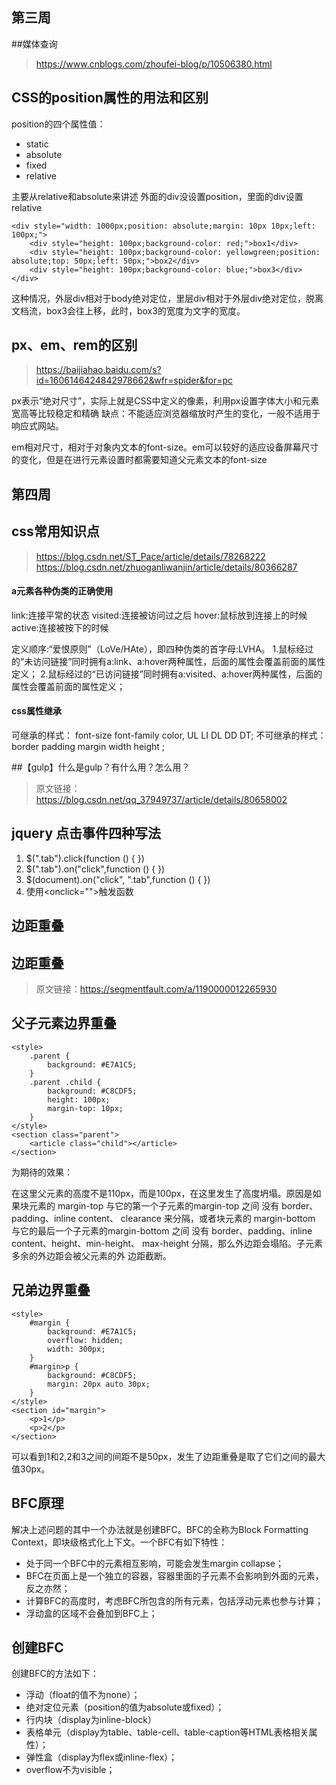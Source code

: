 ## 第三周

##媒体查询
>https://www.cnblogs.com/zhoufei-blog/p/10506380.html

## CSS的position属性的用法和区别
position的四个属性值：
* static
* absolute
* fixed
* relative

主要从relative和absolute来讲述
 外面的div没设置position，里面的div设置relative
~~~
<div style="width: 1000px;position: absolute;margin: 10px 10px;left: 100px;">
    <div style="height: 100px;background-color: red;">box1</div>
    <div style="height: 100px;background-color: yellowgreen;position: absolute;top: 50px;left: 50px;">box2</div>
    <div style="height: 100px;background-color: blue;">box3</div>
</div>
~~~
这种情况，外层div相对于body绝对定位，里层div相对于外层div绝对定位，脱离文档流，box3会往上移，此时，box3的宽度为文字的宽度。

## px、em、rem的区别
>https://baijiahao.baidu.com/s?id=1606146424842978662&wfr=spider&for=pc

px表示“绝对尺寸”，实际上就是CSS中定义的像素，利用px设置字体大小和元素宽高等比较稳定和精确 缺点：不能适应浏览器缩放时产生的变化，一般不适用于响应式网站。

em相对尺寸，相对于对象内文本的font-size。em可以较好的适应设备屏幕尺寸的变化，但是在进行元素设置时都需要知道父元素文本的font-size



## 第四周


## css常用知识点
>https://blog.csdn.net/ST_Pace/article/details/78268222
>https://blog.csdn.net/zhuoganliwanjin/article/details/80366287

#### a元素各种伪类的正确使用

link:连接平常的状态
visited:连接被访问过之后
hover:鼠标放到连接上的时候
active:连接被按下的时候 

定义顺序:“爱恨原则”（LoVe/HAte），即四种伪类的首字母:LVHA。 
1.鼠标经过的“未访问链接”同时拥有a:link、a:hover两种属性，后面的属性会覆盖前面的属性定义； 
2.鼠标经过的“已访问链接”同时拥有a:visited、a:hover两种属性，后面的属性会覆盖前面的属性定义；


#### css属性继承

可继承的样式： font-size font-family color, UL LI DL DD DT;
不可继承的样式：border padding margin width height ;

##【gulp】什么是gulp？有什么用？怎么用？
>原文链接：https://blog.csdn.net/qq_37949737/article/details/80658002


## jquery 点击事件四种写法

1. $(".tab").click(function () {  })
2. $(".tab").on("click",function () {  })
3. $(document).on("click", ".tab",function () {  })
4. 使用<οnclick="">触发函数


## 边距重叠
## 边距重叠
>原文链接：https://segmentfault.com/a/1190000012265930
## 父子元素边界重叠
~~~
<style>
    .parent {
        background: #E7A1C5;
    }
    .parent .child {
        background: #C8CDF5;
        height: 100px;
        margin-top: 10px;
    }
</style>
<section class="parent">
    <article class="child"></article>
</section>
~~~
为期待的效果：

在这里父元素的高度不是110px，而是100px，在这里发生了高度坍塌。原因是如果块元素的 margin-top 与它的第一个子元素的margin-top 之间
没有 border、padding、inline content、 clearance 来分隔，或者块元素的 margin-bottom 与它的最后一个子元素的margin-bottom 之间
没有 border、padding、inline content、height、min-height、 max-height 分隔，那么外边距会塌陷。子元素多余的外边距会被父元素的外
边距截断。

## 兄弟边界重叠
~~~
<style>
    #margin {
        background: #E7A1C5;
        overflow: hidden;
        width: 300px;
    }
    #margin>p {
        background: #C8CDF5;
        margin: 20px auto 30px;
    }
</style>
<section id="margin">
    <p>1</p>
    <p>2</p>
</section>
~~~

可以看到1和2,2和3之间的间距不是50px，发生了边距重叠是取了它们之间的最大值30px。

## BFC原理
解决上述问题的其中一个办法就是创建BFC。BFC的全称为Block Formatting Context，即块级格式化上下文。一个BFC有如下特性：

* 处于同一个BFC中的元素相互影响，可能会发生margin collapse；
* BFC在页面上是一个独立的容器，容器里面的子元素不会影响到外面的元素，反之亦然；
* 计算BFC的高度时，考虑BFC所包含的所有元素，包括浮动元素也参与计算；
* 浮动盒的区域不会叠加到BFC上；

## 创建BFC
创建BFC的方法如下：

* 浮动（float的值不为none）；
* 绝对定位元素（position的值为absolute或fixed）；
* 行内块（display为inline-block）
* 表格单元（display为table、table-cell、table-caption等HTML表格相关属性）；
* 弹性盒（display为flex或inline-flex）；
* overflow不为visible；

